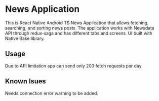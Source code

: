 # News Application

This is React Native Android TS News Application that allows fetching, searching, and sorting news posts. The application works with Newsdata API through redux-saga and has different tabs and screens. UI built with Native Base library.

## Usage

Due to API limitation app can send only 200 fetch requests per day.

## Known Isues

Needs connection error warning to be added.
